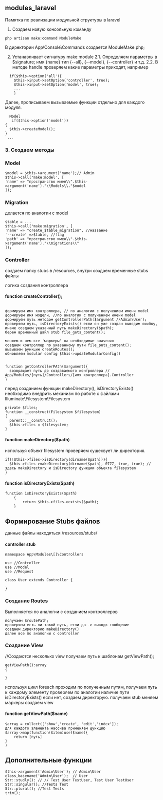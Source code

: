 ## modules_laravel

Памятка по реализации модульной структуры в laravel

1. Создаем новую консольную команду
```
php artisan make:command ModuleMake
```
В директории App\Console\Commands создается ModuleMake.php;

2. Устанавливает сигнатуру make:module
2.1. Определяем параметры в $signature; имя {name} тип {--all}, {--model}, {--controller} и т.д.
2.2. В методе handle проверяем какие параметры приходят, например 
```
  if($this->option('all'){
    $this->input->setOption('controller', true);
    $this->input->setOption('model', true);
    ...
    }
```
Далее, прописываем вызываемые функции отдельно для каждого модуля.
```
  Model
   if($this->option('model'))
{ 
  $this->createModel();
}
 ...
 ```
### 3. Создаем методы

  ### Model 
```
$model = $this->argument('name');// Admin
$this->call('make:model', [
'name' => "пространство имен\\".$this->argument('name')."\\Models\\."$model
]);
```
### Migration 

делается по аналогии с model
```
$table = ...
$this->call('make:migration', [
'name' => "create_$table_migration", //название
'--create' =>$table, //flag
'path' => "пространство имен\\".$this->argument('name')."\\migrations\\"
]);
```
### Controller 

создаем папку stubs в /resources, внутри создаем временные stubs файлы

логика создания контроллера 
#### function createController();
```

формируем имя контроллера, // по аналогии с получением имени model
формируем имя модели, //по аналогии с получением имени model 
формируем путь методом getControllerPath($argument //Admin\User);
проверяем путь, isDirectoryExists() если он уже создан выводим ошибку, иначе создаем указанный путь makeDirectory($path);
берем временный файл stub file_gets_content();

меняем в нем все 'маркеры' на необходимые значения
создаем контроллер по указанному пути file_puts_content();
вызываем функцию createRoutes();
обновляем modular config $this->updateModularConfig()


function getControllerPAth($argument){
  возвращает путь до создаваемого контроллера // App/Modules/[путь]/Controllers/[имя контроллера].Controller
}
```

перед созданием функции makeDirectory(), isDirectoryExists() необходимо внедрить механизм по работе с файлами
Illuminate\Filesystem\Filesystem
```
private $files;
function __construct(Filesystem $filesystem)
{
  parent::__construct();
  $this->files = $filesystem;
}
```

#### function makeDirectory($path)

используя объект filesystem проверяем сущесвует ли директория.

```
if(!$this->files->isDirectory(dirname($path))){
  $this->files->makeDirectory(dirname($path), 0777, true, true); //здесь makeDirectory и isDirectory функции объекта filesystem
}
```

#### function isDirectoryExists($path)
```
function isDirectoryExists($path) 
    {
        return $this->files->exists($path);
    }
```

## Формирование Stubs файлов
данные файлы находяться /resources/stubs/
#### controller stub
```
namespace App\Modules\[]\Controllers

use //Controller
use //Model
use //Request

class User extends Controller {

}

```
### Создание Routes

Выполняется по аналогии с созданием контроллеров

```
получаем $routePath;
проверяем есть ли такой путь, если да -> выводи сообщение
создаем директорию makeDirectory()
далее все по аналогии с controller
```

### Создание View
//Создаются несколько view
получаем путь к шаблонам getViewPath(); 

```
getViewPath():array
{

}
```
используя цикл foreach проходим по полученным путям, получаем путь к каждому элементу
проверяем по аналогии наличие пути isDirectoryExists() 
если нет, создаем директорую.
получаем stub 
меняем маркеры 
создаем view

#### function getViewPath($name)
```
$array = collect(['show','create', 'edit','index']);
для каждого элемента массива применяем функцию
$array->map(function($item)use($name){
    return [путь]
}
)
```
## Дополнительные функции
```
$this->argument('Admin\User'); // Admin\User
class_basename('Admin\User');  // User
Str::studly(): // // Test_User TestUser, Test User TestUser
Str::singular(); //Tests Test
Str::plural(); //Test Tests
trim();
```
